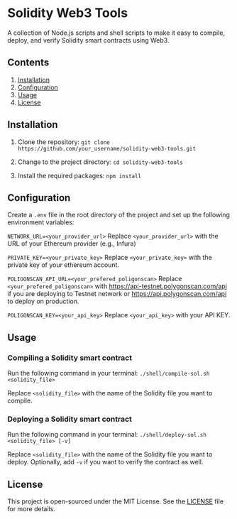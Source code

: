# Solidity Web3 Tools

A collection of Node.js scripts and shell scripts to make it easy to compile, deploy, and verify Solidity smart contracts using Web3.

## Contents

1. [Installation](#installation)
2. [Configuration](#configuration)
3. [Usage](#usage)
4. [License](#license)

## Installation

1. Clone the repository:
```git clone https://github.com/your_username/solidity-web3-tools.git```

2. Change to the project directory:
```cd solidity-web3-tools```

3. Install the required packages:
```npm install```


## Configuration

Create a `.env` file in the root directory of the project and set up the following environment variables:

`NETWORK_URL=<your_provider_url>`
Replace `<your_provider_url>` with the URL of your Ethereum provider (e.g., Infura)

`PRIVATE_KEY=<your_private_key>`
Replace `<your_private_key>` with the private key of your ethereum account.

`POLIGONSCAN_API_URL=<your_prefered_poligonscan>`
Replace `<your_prefered_poligonscan>` with https://api-testnet.polygonscan.com/api if you are deploying to Testnet network or https://api.polygonscan.com/api to deploy on production.

`POLIGONSCAN_KEY=<your_api_key>`
Replace `<your_api_key>` with your API KEY.

## Usage

### Compiling a Solidity smart contract

Run the following command in your terminal:
`./shell/compile-sol.sh <solidity_file>`

Replace `<solidity_file>` with the name of the Solidity file you want to compile.

### Deploying a Solidity smart contract

Run the following command in your terminal:
`./shell/deploy-sol.sh <solidity_file> [-v]`


Replace `<solidity_file>` with the name of the Solidity file you want to deploy. Optionally, add `-v` if you want to verify the contract as well.

## License

This project is open-sourced under the MIT License. See the [LICENSE](LICENSE) file for more details.


